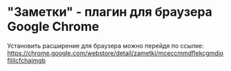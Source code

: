 # "Заметки" - плагин для браузера Google Chrome

Установить расширение для браузера можно перейдя по ссылке: https://chrome.google.com/webstore/detail/zametki/mceccmmdflekcgmdiofjlilcfchajmgb